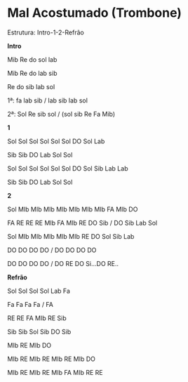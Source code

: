 # **Mal Acostumado (Trombone)**

Estrutura: Intro-1-2-Refrão

**Intro**

Mib Re do sol lab

Mib Re do lab sib

Re do sib lab sol

1ª: fa lab sib / lab sib lab sol

2ª: Sol Re sib sol / (sol sib Re Fa Mib)

**1**

Sol Sol Sol Sol Sol Sol DO Sol Lab

Sib Sib DO Lab Sol Sol

Sol Sol Sol Sol Sol Sol DO Sol Sib Lab Lab

Sib Sib DO Lab Sol Sol

**2**

Sol MIb MIb MIb MIb MIb MIb MIb FA MIb DO

FA RE RE RE MIb FA MIb RE DO Sib / DO Sib Lab Sol

Sol MIb MIb MIb MIb MIb RE DO Sol Sib Lab

DO DO DO DO / DO DO DO DO

DO DO DO DO / DO RE DO Si...DO RE..

**Refrão**

Sol Sol Sol Sol Lab Fa

Fa Fa Fa Fa / FA

RE RE FA MIb RE Sib

Sib Sib Sol Sib DO Sib

MIb RE MIb DO

MIb RE MIb RE MIb RE MIb DO

MIb RE MIb RE MIb FA MIb RE RE